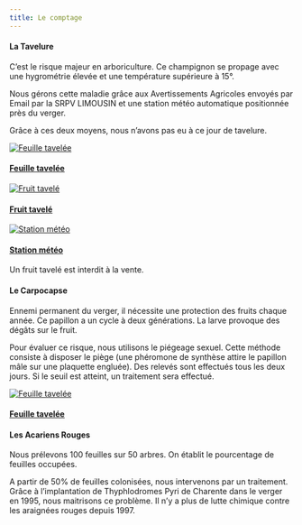 ```yaml
---
title: Le comptage
---
```


#### La Tavelure

C’est le risque majeur en arboriculture. Ce champignon se propage avec une hygrométrie élevée et une température supérieure à 15°.

Nous gérons cette maladie grâce aux Avertissements Agricoles envoyés par Email par la SRPV LIMOUSIN et une station météo automatique positionnée près du verger.

Grâce à ces deux moyens, nous n’avons pas eu à ce jour de tavelure.

<div class="image-container">
    <a class="thumbnail" href="{{ site.baseurl }}/assets/images/la-lutte-integree/feuille_tavelee.jpg">
        <img src="{{ site.baseurl }}/assets/images/la-lutte-integree/feuille_tavelee-vignette.jpg" alt="Feuille tavelée" title="Feuille tavelée" />
        <h4 class="thumbnail-title">Feuille tavelée</h4>
    </a>
    <a class="thumbnail" href="{{ site.baseurl }}/assets/images/la-lutte-integree/fruit_tavele.jpg">
        <img src="{{ site.baseurl }}/assets/images/la-lutte-integree/fruit_tavele-vignette.jpg" alt="Fruit tavelé" title="Fruit tavelé" />
        <h4 class="thumbnail-title">Fruit tavelé</h4>
    </a>
    <a class="thumbnail" href="{{ site.baseurl }}/assets/images/la-lutte-integree/station_meteo.jpg">
        <img src="{{ site.baseurl }}/assets/images/la-lutte-integree/station_meteo-vignette.jpg" alt="Station météo" title="Station météo" />
        <h4 class="thumbnail-title">Station météo</h4>
    </a>
</div>

Un fruit tavelé est interdit à la vente.

#### Le Carpocapse

Ennemi permanent du verger, il nécessite une protection des fruits chaque année. Ce papillon a un cycle à deux générations. La larve provoque des dégâts sur le fruit.

Pour évaluer ce risque, nous utilisons le piégeage sexuel. Cette méthode consiste à disposer le piège (une phéromone de synthèse attire le papillon mâle sur une plaquette engluée). Des relevés sont effectués tous les deux jours. Si le seuil est atteint, un traitement sera effectué.

<div class="image-container">
    <a class="thumbnail" href="{{ site.baseurl }}/assets/images/la-lutte-integree/piege_carpo.jpg">
        <img src="{{ site.baseurl }}/assets/images/la-lutte-integree/piege_carpo-vignette.jpg" alt="Feuille tavelée" title="Feuille tavelée" />
        <h4 class="thumbnail-title">Feuille tavelée</h4>
    </a>
</div>

#### Les Acariens Rouges

Nous prélevons 100 feuilles sur 50 arbres. On établit le pourcentage de feuilles occupées.

A partir de 50% de feuilles colonisées, nous intervenons par un traitement. 
Grâce à l’implantation de Thyphlodromes Pyri de Charente dans le verger en 1995, nous maitrisons ce problème. 
Il n’y a plus de lutte chimique contre les araignées rouges depuis 1997.
